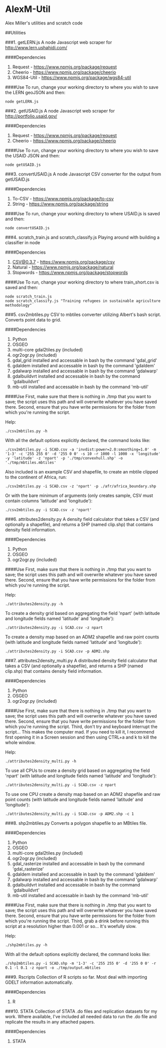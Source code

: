 AlexM-Util
==========

Alex Miller's utilities and scratch code

##Utilities

###1. getLERN.js
A node Javascript web scraper for http://www.lern.ushahidi.com/

####Dependencies
1. Request - https://www.npmjs.org/package/request
2. Cheerio - https://www.npmjs.org/package/cheerio
3. WGS84-Util - https://www.npmjs.org/package/wgs84-util

####Use
To run, change your working directory to where you wish to save the LERN geoJSON and then:

```
node getLERN.js
```

###2. getUSAID.js
A node Javascript web scraper for http://portfolio.usaid.gov/

####Dependencies
1. Request - https://www.npmjs.org/package/request
2. Cheerio - https://www.npmjs.org/package/cheerio

####Use
To run, change your working directory to where you wish to save the USAID JSON and then:

```
node getUSAID.js
```

###3. convertUSAID.js
A node Javascript CSV converter for the output from getUSAID.js

####Dependencies
1. To-CSV - https://www.npmjs.org/package/to-csv
2. String - https://www.npmjs.org/package/string

####Use
To run, change your working directory to where USAID.js is saved and then:

```
node convertUSAID.js
```

###4. scratch_train.js and scratch_classify.js
Playing around with building a classifier in node

####Dependencies
1. CSV@0.3.7 - https://www.npmjs.org/package/csv
2. Natural - https://www.npmjs.org/package/natural
3. Stopwords - https://www.npmjs.org/package/stopwords

####Use
To run, change your working directory to where train_short.csv is saved and then:

```
node scratch_train.js
node scratch_classify.js "Training refugees in sustainable agriculture methodology"
```

###5. csv2mbtiles.py
CSV to mbtiles converter utilizing Albert's bash script. Converts point data to grid.

####Dependencies
1. Python
2. OSGEO
3. multi-core gdal2tiles.py (included)
4. ogr2ogr.py (included)
5. gdal_grid installed and accessable in bash by the command 'gdal_grid'
6. gdaldem installed and accessable in bash by the command 'gdaldem'
7. gdalwarp installed and accessable in bash by the command 'gdalwarp'
8. gdalbuildvrt installed and accessable in bash by the command 'gdalbuildvrt'
9. mb-util installed and accessable in bash by the command 'mb-util'

####Use
First, make sure that there is nothing in ./tmp that you want to save; the script uses this path and will overwrite whatever you have saved there. Second, ensure that you have write permissions for the folder from which you're running the script.

Help:
```
./csv2mbtiles.py -h
```

With all the default options explicitly declared, the command looks like:
```
./csv2mbtiles.py -i SCAD.csv -a 'invdist:power=2.0:smoothing=1.0' -m '1-3' -c '255 255 0' -d '255 0 0' -s 10 -r 1000 -l 1000 -x 'longitude' -y 'latitude' -z 'npart' -p './tmp/convexhull.shp' -o './tmp/mbtiles.mbtiles'
```

Also included is an example CSV and shapefile, to create an mbtile clipped to the continent of Africa, run:
```
./csv2mbtiles.py -i SCAD.csv -z 'npart' -p ./afr/africa_boundary.shp
```

Or with the bare minimum of arguments (only creates sample, CSV must contain columns 'latitude' and 'longitude'):
```
./csv2mbtiles.py -i SCAD.csv -z 'npart'
```

###6. attributes2density.py
A density field calculator that takes a CSV (and optionally a shapefile), and returns a SHP (named clip.shp) that contains density field information.

####Dependencies
1. Python
2. OSGEO
3. ogr2ogr.py (included)

####Use
First, make sure that there is nothing in ./tmp that you want to save; the script uses this path and will overwrite whatever you have saved there. Second, ensure that you have write permissions for the folder from which you're running the script.

Help:
```
./attributes2density.py -h
```

To create a density grid based on aggregating the field 'npart' (with latitude and longitude fields named 'latitude' and 'longitude'):
```
./attributes2density.py -i SCAD.csv -z npart
```

To create a density map based on an ADM2 shapefile and raw point counts (with latitude and longitude fields named 'latitude' and 'longitude'):
```
./attributes2density.py -i SCAD.csv -p ADM2.shp
```

###7. attributes2density_multi.py
A distributed density field calculator that takes a CSV (and optionally a shapefile), and returns a SHP (named clip.shp) that contains density field information.

####Dependencies
1. Python
2. OSGEO
3. ogr2ogr.py (included)

####Use
First, make sure that there is nothing in ./tmp that you want to save; the script uses this path and will overwrite whatever you have saved there. Second, ensure that you have write permissions for the folder from which you're running the script. Third, don't try and keyboard interrupt the script... This makes the computer mad. If you need to kill it, I recommend first opening it in a Screen session and then using CTRL+a and k to kill the whole window.

Help:
```
./attributes2density_multi.py -h
```

To use all CPUs to create a density grid based on aggregating the field 'npart' (with latitude and longitude fields named 'latitude' and 'longitude'):
```
./attributes2density_multi.py -i SCAD.csv -z npart
```

To use one CPU create a density map based on an ADM2 shapefile and raw point counts (with latitude and longitude fields named 'latitude' and 'longitude'):
```
./attributes2density_multi.py -i SCAD.csv -p ADM2.shp -c 1
```

###8. shp2mbtiles.py
Converts a polygon shapefile to an MBtiles file.

####Dependencies
1. Python
2. OSGEO
3. multi-core gdal2tiles.py (included)
4. ogr2ogr.py (included)
5. gdal_rasterize installed and accessable in bash by the command 'gdal_rasterize'
6. gdaldem installed and accessable in bash by the command 'gdaldem'
7. gdalwarp installed and accessable in bash by the command 'gdalwarp'
8. gdalbuildvrt installed and accessable in bash by the command 'gdalbuildvrt'
9. mb-util installed and accessable in bash by the command 'mb-util'

####Use
First, make sure that there is nothing in ./tmp that you want to save; the script uses this path and will overwrite whatever you have saved there. Second, ensure that you have write permissions for the folder from which you're running the script. Third, grab a drink before running this script at a resolution higher than 0.001 or so... It's woefully slow.

Help:
```
./shp2mbtiles.py -h
```

With all the default options explicitly declared, the command looks like:
```
./shp2mbtiles.py -i SCAD.shp -m '1-3' -c '255 255 0' -d '255 0 0' -r 0.1 -l 0.1 -z npart -o ./tmp/output.mbtiles
```

###9. Rscripts
Collection of R scripts so far. Most deal with importing GDELT information automatically.

####Dependencies
1. R

###10. STATA
Collection of STATA .do files and replication datasets for my work. Where available, I've included all needed data to run the .do file and replicate the results in any attached papers.

####Dependencies
1. STATA
